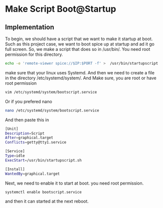 # Make Script Boot@Startup

## Implementation
To begin, we should have a script that we want to make it startup at boot. Such as this project case, we want to boot spice up at startup and ad it go full screen. So, we make a script that does so in /usr/bin/. You need root permission for this directory.

```bash
echo -e 'remote-viewer spice://$IP:$PORT -f' >  /usr/bin/startupscript.sh
```


make sure that your linux uses Systemd. And then we need to create a file in the directory /etc/systemd/system/. And Make sure, you are root or have root permission

```bash
vim /etc/systemd/system/bootscript.service
```

Or if you prefered nano

```bash
nano /etc/systemd/system/bootscript.service
```

And then paste this in

```bash
[Unit]
Description=Script
After=graphical.target
Conflicts=getty@tty1.service

[Service]
Type=idle
ExecStart=/usr/bin/startupscript.sh

[Install]
WantedBy=graphical.target
```

Next, we need to enable it to start at boot. you need root permission.

```bash
systemctl enable bootscript.service
```

and then it can started at the next reboot.
